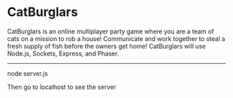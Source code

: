 # CatBurglars
CatBurglars is an online multiplayer party game where you are a team of cats on a mission to rob a house! Communicate and work together to steal a fresh supply of fish before the owners get home! CatBurglars will use Node.js, Sockets, Express, and Phaser.

------------------------------------------------------------------------------------------------------------------

node server.js

Then go to localhost to see the server
